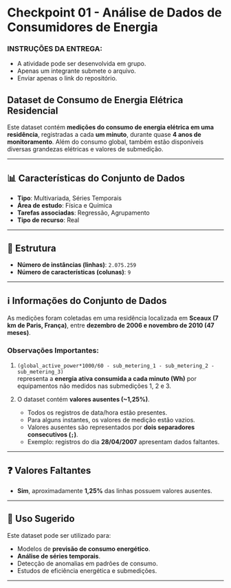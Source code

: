 # Checkpoint 01 - Análise de Dados de Consumidores de Energia  

### INSTRUÇÕES DA ENTREGA:  
- A atividade pode ser desenvolvida em grupo.
- Apenas um integrante submete o arquivo.
- Enviar apenas o link do repositório.

## Dataset de Consumo de Energia Elétrica Residencial

Este dataset contém **medições do consumo de energia elétrica em uma residência**, registradas a cada **um minuto**, durante quase **4 anos de monitoramento**. Além do consumo global, também estão disponíveis diversas grandezas elétricas e valores de submedição.

---

## 📊 Características do Conjunto de Dados

- **Tipo**: Multivariada, Séries Temporais  
- **Área de estudo**: Física e Química  
- **Tarefas associadas**: Regressão, Agrupamento  
- **Tipo de recurso**: Real  

---

## 📂 Estrutura

- **Número de instâncias (linhas)**: `2.075.259`  
- **Número de características (colunas)**: `9`  

---

## ℹ️ Informações do Conjunto de Dados

As medições foram coletadas em uma residência localizada em **Sceaux (7 km de Paris, França)**, entre **dezembro de 2006 e novembro de 2010 (47 meses)**.

### Observações Importantes:
1. `(global_active_power*1000/60 - sub_metering_1 - sub_metering_2 - sub_metering_3)`  
   representa a **energia ativa consumida a cada minuto (Wh)** por equipamentos não medidos nas submedições 1, 2 e 3.  

2. O dataset contém **valores ausentes (~1,25%)**.  
   - Todos os registros de data/hora estão presentes.  
   - Para alguns instantes, os valores de medição estão vazios.  
   - Valores ausentes são representados por **dois separadores consecutivos (`;`)**.  
   - Exemplo: registros do dia **28/04/2007** apresentam dados faltantes.  

---

## ❓ Valores Faltantes

- **Sim**, aproximadamente **1,25%** das linhas possuem valores ausentes.  

---

## 📌 Uso Sugerido

Este dataset pode ser utilizado para:  
- Modelos de **previsão de consumo energético**.  
- **Análise de séries temporais**.  
- Detecção de anomalias em padrões de consumo.  
- Estudos de eficiência energética e submedições.  

---
